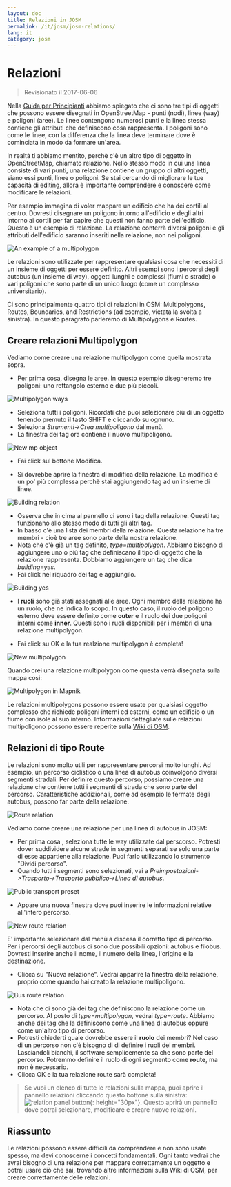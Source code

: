 ```yaml
---
layout: doc
title: Relazioni in JOSM
permalink: /it/josm/josm-relations/
lang: it
category: josm
---
```


Relazioni
==========

> Revisionato il 2017-06-06  

Nella [Guida per Principianti](/it/beginner) abbiamo spiegato che ci sono tre tipi di oggetti che possono essere disegnati in OpenStreetMap - punti (nodi), linee (way) e poligoni (aree). Le linee contengono numerosi punti e la linea stessa contiene gli attributi che definiscono cosa rappresenta.  I poligoni sono come le linee, con la differenza che la linea deve terminare dove è cominciata in modo da formare un'area.  

In realtà ti abbiamo mentito, perchè c'è un altro tipo di oggetto in OpenStreetMap, chiamato relazione. Nello stesso modo in cui una linea consiste di vari
punti, una relazione contiene un gruppo di altri oggetti, siano essi punti, linee o poligoni.  Se stai cercando di migliorare le tue capacità di editing, allora è importante comprendere e conoscere come modificare le relazioni.  

Per esempio immagina di voler mappare un edificio che ha dei cortili al centro.  Dovresti disegnare un poligono intorno all'edificio e degli altri intorno ai cortili per far capire che questi non fanno parte dell'edificio.  Questo è un esempio di relazione.  La relazione conterrà diversi poligoni e gli attributi dell'edificio saranno inseriti nella relazione, non nei poligoni.  

![An example of a multipolygon][]

Le relazioni sono utilizzate per rappresentare qualsiasi cosa che necessiti di un insieme di oggetti per essere definito.  Altri esempi sono i percorsi degli autobus (un insieme di way), oggetti lunghi e complessi (fiumi o strade) o vari poligoni che sono parte di un unico luogo (come un complesso universitario).  

Ci sono principalmente quattro tipi di relazioni in OSM: Multipolygons, Routes, Boundaries, and Restrictions (ad esempio, vietata la svolta a sinistra). In questo paragrafo parleremo di Multipolygons e Routes.  

Creare relazioni Multipolygon
-------------------------------

Vediamo come creare una relazione multipolygon come quella mostrata sopra.  

- Per prima cosa, disegna le aree. In questo esempio disegneremo tre poligoni: uno rettangolo esterno e due più piccoli.

![Multipolygon ways][]

- Seleziona tutti i poligoni. Ricordati che puoi selezionare più di un oggetto tenendo premuto il tasto SHIFT e cliccando su ognuno.  
- Seleziona *Strumenti->Crea multipoligono* dal menù.  
- La finestra dei tag ora contiene il nuovo multipoligono.

![New mp object][]

- Fai click sul bottone Modifica.  

- Si dovrebbe aprire la finestra di modifica della relazione. La modifica è un po' più complessa perchè stai aggiungendo tag ad un insieme di linee.  

![Building relation][]

- Osserva che in cima al pannello ci sono i tag della relazione.  Questi tag funzionano allo stesso modo di tutti gli altri tag.  
- In basso c'è una lista dei membri della relazione. Questa relazione ha tre membri - cioè tre aree sono parte della nostra relazione.  
- Nota chè c'è già un tag definito, *type=multipolygon*. Abbiamo bisogno di aggiungere uno o più tag che definiscano il tipo di oggetto che la relazione rappresenta. Dobbiamo aggiungere un tag che dica *building=yes*.  
- Fai click nel riquadro dei tag e aggiungilo.  

![Building yes][]

- I **ruoli** sono già stati assegnati alle aree. Ogni membro della relazione ha un ruolo, che ne indica lo scopo.  In questo caso, il ruolo del poligono esterno deve essere definito come **outer** e il ruolo dei due poligoni interni come **inner**. Questi sono i ruoli disponibili per i membri di una relazione multipolygon.  

- Fai click su OK e la tua realzione multipolygon è completa!  

![New multipolygon][]

Quando crei una relazione multipolygon come questa verrà disegnata sulla mappa così:  

![Multipolygon in Mapnik][]

Le relazioni multipolygons possono essere usate per qualsiasi oggetto complesso che richiede poligoni interni ed esterni, come un edificio o un fiume con isole al suo interno. Informazioni dettagliate sulle relazioni multipoligono possono essere reperite sulla [Wiki di OSM](http://wiki.openstreetmap.org/wiki/IT:Relation:multipolygon).  

Relazioni di tipo Route
----------------

Le relazioni sono molto utili per rappresentare percorsi molto lunghi. Ad esempio, un percorso ciclistico o una linea di autobus coinvolgono diversi segmenti stradali.  Per definire questo percorso, possiamo creare una relazione che contiene tutti i segmenti di strada che sono parte del percorso. Caratteristiche addizionali, come ad esempio le fermate degli autobus, possono far parte della relazione.  

![Route relation][]

Vediamo come creare una relazione per una linea di autobus in JOSM:  

- Per prima cosa , seleziona tutte le way utilizzate dal perscorso. Potresti dover suddividere alcune strade in segmenti separati se solo una parte di esse appartiene alla relazione.  Puoi farlo utilizzando lo strumento "Dividi percorso".  
- Quando tutti i segmenti sono selezionati, vai a *Preimpostazioni->Trasporto->Trasporto pubblico->Linea di autobus*.  

![Public transport preset][]

- Appare una nuova finestra dove puoi inserire le informazioni relative all'intero percorso.

![New route relation][]

E' importante selezionare dal menù a discesa il corretto tipo di percorso. Per i percorsi degli autobus ci sono due possibili opzioni: autobus e filobus. Dovresti inserire anche il nome, il numero della linea, l'origine e la destinazione.

- Clicca su "Nuova relazione". Vedrai apparire la finestra della relazione, proprio come quando hai creato la relazione multipoligono.  

![Bus route relation][]

- Nota che ci sono già dei tag che definiscono la relazione come un percorso. Al posto di *type=multipolygon*, vedrai *type=route*. Abbiamo anche dei tag che la definiscono come una linea di autobus oppure come un'altro tipo di percorso.  
- Potresti chiederti quale dovrebbe essere il **ruolo** dei membri? Nel caso di un percorso non c'è bisogno di di definire i ruoli dei membri.  Lasciandoli bianchi, il software semplicemente sa che sono parte del percorso.  Potremmo definire il ruolo di ogni segmento come **route**, ma non è necessario.  
- Clicca OK e la tua relazione route sarà completa!  

> Se vuoi un elenco di tutte le relazioni sulla mappa, puoi aprire il pannello relazioni cliccando questo bottone sulla sinistra: ![relation panel button][]{: height="30px"}.  Questo aprirà un pannello dove potrai selezionare, modificare e creare nuove relazioni.  

Riassunto
-------

Le relazioni possono essere difficili da comprendere e non sono usate spesso, ma devi conoscerne i concetti fondamentali.  Ogni tanto vedrai che avrai bisogno di una relazione per mappare correttamente un oggetto e potrai usare ciò che sai, trovando altre informazioni sulla Wiki di OSM, per creare correttamente delle relazioni.  


[Multipolygon ways]: /images/josm/multipolygon-ways.png
[Building relation]: /images/josm/building-relation.png
[New relation]: /images/josm/new-relation.png
[Building yes]: /images/josm/building-yes.png
[Outer or inner role]: /images/josm/outer-inner.png
[New multipolygon]: /images/josm/new-multipolygon.png
[New mp object]: /images/josm/new-mp.png
[Multipolygon in mapnik]: /images/josm/multipolygon-mapnik.png
[An example of a multipolygon]: /images/josm/multipolygon-demo.png
[New route relation]: /images/josm/new-route-relation.png
[Route relation]: /images/josm/route-relation.png
[Public transport preset]: /images/josm/public-transport-preset.png
[Bus route relation]: /images/josm/bus-route-relation.png
[relation panel button]: /images/josm/relation-panel-button.png